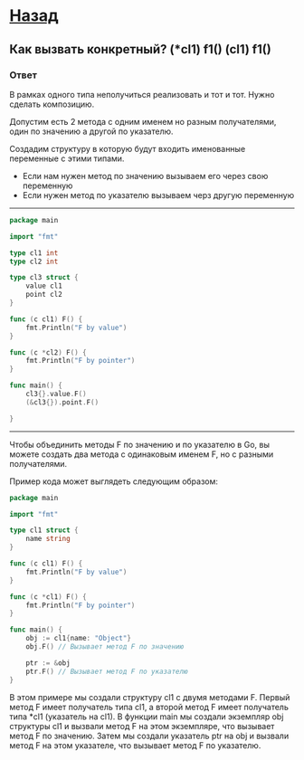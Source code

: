 # [Назад](/L1/L1_.md)

## Как вызвать конкретный? (*cl1) f1() (cl1) f1()

### Ответ

В рамках одного типа неполучиться реализовать и тот и тот. Нужно сделать композицию.

Допустим есть 2 метода с одним именем но разным получателями, один по значению а другой по указателю.

Создадим структуру в которую будут входить именованные переменные с этими типами.

- Если нам нужен метод по значению вызываем его через свою переменную
- Если нужен метод по указателю вызываем черз другую переменную

-------------------------------------

```go
package main

import "fmt"

type cl1 int
type cl2 int

type cl3 struct {
    value cl1
    point cl2
}

func (c cl1) F() {
    fmt.Println("F by value")
}

func (c *cl2) F() {
    fmt.Println("F by pointer")
}

func main() {
    cl3{}.value.F()
    (&cl3{}).point.F()

}
```

-------------------------------------
Чтобы объединить методы F по значению и по указателю в Go, вы можете создать два метода с одинаковым именем F, но с разными получателями.

Пример кода может выглядеть следующим образом:

```go
package main

import "fmt"

type cl1 struct {
    name string
}

func (c cl1) F() {
    fmt.Println("F by value")
}

func (c *cl1) F() {
    fmt.Println("F by pointer")
}

func main() {
    obj := cl1{name: "Object"}
    obj.F() // Вызывает метод F по значению

    ptr := &obj
    ptr.F() // Вызывает метод F по указателю
}
```

В этом примере мы создали структуру cl1 с двумя методами F. Первый метод F имеет получатель типа cl1, а второй метод F имеет получатель типа *cl1 (указатель на cl1). В функции main мы создали экземпляр obj структуры cl1 и вызвали метод F на этом экземпляре, что вызывает метод F по значению. Затем мы создали указатель ptr на obj и вызвали метод F на этом указателе, что вызывает метод F по указателю.
